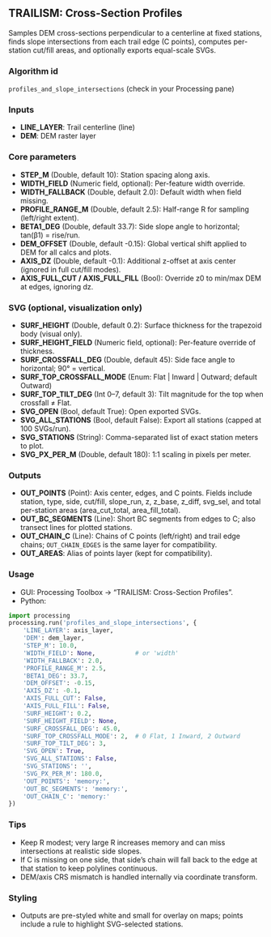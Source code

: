 ## TRAILISM: Cross-Section Profiles

Samples DEM cross-sections perpendicular to a centerline at fixed stations, finds slope intersections from each trail edge (C points), computes per-station cut/fill areas, and optionally exports equal-scale SVGs.

### Algorithm id
`profiles_and_slope_intersections` (check in your Processing pane)

### Inputs
- **LINE_LAYER**: Trail centerline (line)
- **DEM**: DEM raster layer

### Core parameters
- **STEP_M** (Double, default 10): Station spacing along axis.
- **WIDTH_FIELD** (Numeric field, optional): Per-feature width override.
- **WIDTH_FALLBACK** (Double, default 2.0): Default width when field missing.
- **PROFILE_RANGE_M** (Double, default 2.5): Half-range R for sampling (left/right extent).
- **BETA1_DEG** (Double, default 33.7): Side slope angle to horizontal; tan(β1) = rise/run.
- **DEM_OFFSET** (Double, default -0.15): Global vertical shift applied to DEM for all calcs and plots.
- **AXIS_DZ** (Double, default -0.1): Additional z-offset at axis center (ignored in full cut/fill modes).
- **AXIS_FULL_CUT / AXIS_FULL_FILL** (Bool): Override z0 to min/max DEM at edges, ignoring dz.

### SVG (optional, visualization only)
- **SURF_HEIGHT** (Double, default 0.2): Surface thickness for the trapezoid body (visual only).
- **SURF_HEIGHT_FIELD** (Numeric field, optional): Per-feature override of thickness.
- **SURF_CROSSFALL_DEG** (Double, default 45): Side face angle to horizontal; 90° = vertical.
- **SURF_TOP_CROSSFALL_MODE** (Enum: Flat | Inward | Outward; default Outward)
- **SURF_TOP_TILT_DEG** (Int 0–7, default 3): Tilt magnitude for the top when crossfall ≠ Flat.
- **SVG_OPEN** (Bool, default True): Open exported SVGs.
- **SVG_ALL_STATIONS** (Bool, default False): Export all stations (capped at 100 SVGs/run).
- **SVG_STATIONS** (String): Comma-separated list of exact station meters to plot.
- **SVG_PX_PER_M** (Double, default 180): 1:1 scaling in pixels per meter.

### Outputs
- **OUT_POINTS** (Point): Axis center, edges, and C points. Fields include station, type, side, cut/fill, slope_run, z, z_base, z_diff, svg_sel, and total per-station areas (area_cut_total, area_fill_total).
- **OUT_BC_SEGMENTS** (Line): Short BC segments from edges to C; also transect lines for plotted stations.
- **OUT_CHAIN_C** (Line): Chains of C points (left/right) and trail edge chains; `OUT_CHAIN_EDGES` is the same layer for compatibility.
- **OUT_AREAS**: Alias of points layer (kept for compatibility).

### Usage
- GUI: Processing Toolbox → “TRAILISM: Cross-Section Profiles”.
- Python:
```python
import processing
processing.run('profiles_and_slope_intersections', {
    'LINE_LAYER': axis_layer,
    'DEM': dem_layer,
    'STEP_M': 10.0,
    'WIDTH_FIELD': None,           # or 'width'
    'WIDTH_FALLBACK': 2.0,
    'PROFILE_RANGE_M': 2.5,
    'BETA1_DEG': 33.7,
    'DEM_OFFSET': -0.15,
    'AXIS_DZ': -0.1,
    'AXIS_FULL_CUT': False,
    'AXIS_FULL_FILL': False,
    'SURF_HEIGHT': 0.2,
    'SURF_HEIGHT_FIELD': None,
    'SURF_CROSSFALL_DEG': 45.0,
    'SURF_TOP_CROSSFALL_MODE': 2,  # 0 Flat, 1 Inward, 2 Outward
    'SURF_TOP_TILT_DEG': 3,
    'SVG_OPEN': True,
    'SVG_ALL_STATIONS': False,
    'SVG_STATIONS': '',
    'SVG_PX_PER_M': 180.0,
    'OUT_POINTS': 'memory:',
    'OUT_BC_SEGMENTS': 'memory:',
    'OUT_CHAIN_C': 'memory:'
})
```

### Tips
- Keep R modest; very large R increases memory and can miss intersections at realistic side slopes.
- If C is missing on one side, that side’s chain will fall back to the edge at that station to keep polylines continuous.
- DEM/axis CRS mismatch is handled internally via coordinate transform.

### Styling
- Outputs are pre-styled white and small for overlay on maps; points include a rule to highlight SVG-selected stations.


